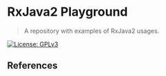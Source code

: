 [license]: https://www.gnu.org/licenses/gpl-3.0.en.html
[license-badge]:  https://img.shields.io/github/license/dexpota/rxjava2-playground.svg?style=for-the-badge

# RxJava2 Playground

> A repository with examples of RxJava2 usages.

[![License: GPLv3][license-badge]][license]

## References
